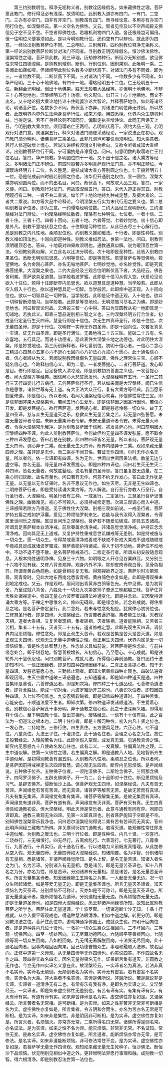 <!-- { "loadSidebar": true } -->
　　第三约别教明位。释净无垢称义者。别教诠因缘假名。如来藏佛性之理。菩萨禀此教门。修行得证必有浅深。故须明位。此别教入道亦有四门。一有门。二空门。三亦有亦空门。四非有非空门。别教虽有四门。而寻经论意。多用亦有亦空门明行位也。如涅槃经云。第一义空名为佛性。又云。智者见空及以不空声闻辟支佛但见于空不见不空。不空者即佛性也。若趣机利物四门入道。各还根缘岂可偏用。但一往明位义便事须如此。是以今明别教行位。还约空有门以辨也。就此即为四意。一经论出别教菩萨位不同。二总明位。三别解释。四约别教位释净无垢称义。第一经论出别教菩萨位断伏对法门不同者。寻别教正明因缘假名。恒沙佛法佛性。涅槃常住之理。菩萨禀此教。观三谛理。历劫修种种行。断恒沙无知别惑。欲见佛性求常住四德涅槃。是则教别理别。断别。行别位别。因别果别。此唯明一乘。二乘闻此如聋如哑。但诸经明此别位名数多少断伏高下。对诸法门多有不同者。即为三。一者位数不同。二断伏高下不同。三对诸法门不同。一位数多少有不同者。如华严经明。三十心十地佛地。有四十一地。璎珞经明五十二位。仁王经明五十一位。新翻金光明经。但出十地佛果。胜天王般若大品经等。亦但明十地佛地。不辨三十心等觉地也。涅槃经明五行十功德。约义配位。似开三十心十地佛地。而文不出名。又十地论摄大乘论地持论十住毗婆沙论大智论。并释菩萨地位。如此等诸经论。明诸菩萨位。名数多少不同。断伏高下亦异。对诸法门明位非无殊别。所以然者。此既明界内界外生法两身菩萨行位。如来方便。用四悉檀。化界内众生随机利益。岂得定说。若不广寻经论则不知同异。偏取定执空增诤论。此同无目诤天上日。今明别教大乘次位。须用璎珞仁王两经。若明断伏高下。须约大品三观。若明观行对法门意。属涅槃五行。释义对诸法门随便采诸经论。一家说法正在初心。观门教门须分明也。诸佛菩萨三乘圣位。此非凡测岂可妄说而须明位。知大乘意者。若行人修道破增上慢心。若说法讲经权须消文引物希向。又欲令听者咸知大乘经论。出别教菩萨位行不同。宁可偏执是非诤竞也。问曰。何意明数的取璎珞仁王判位名目。答曰。华严顿教。多明圆位四十一地。又不出十信之名。诸大乘方等经文。多明诸法门正不辨位。前四时般若亦多明菩萨观行法门意。亦不明正辨位。今谓璎珞经明五十二位。名义整足。是结成诸大乘方等别圆之位也。仁王般若明五十一位。恐是结成前四时般若别圆之位也。法华但开通别之权位。显一圆位。涅槃大乘亦明别圆两位。而不的出名目。问曰。断伏高下。何故取大品三观。答曰。一家义便。问曰。别教观行对法门。何故取涅槃五行。答曰。末代入道正得其宜。别教明观行有二种。一者不共二乘说。如华严十地论地持九种戒定慧。及摄大乘论。二者共二乘说。如方等大品中论释论。今明涅槃五行实为末代行用之要义也。第二总明别教菩萨位者。即为三意。一约璎珞经明位数。二约大品经三观明断伏。三约涅槃经对法门辨位。一约璎珞经明位数者。璎珞有七种明位。七位者。一者十信。二者十住。三者十行。四者十回向。五者十地。六者等觉。七者妙觉地。初十信心即是外凡。别教干慧地伏忍之位也。十住即是习种性位。从此已去尽三十心解行位。悉是别教之内凡性地。柔顺忍位也。约别教义推如暖法。十行者。即是性种性。别教义推如顶法也。十回向即道种性。别教义推如忍法。世第一法也。问曰。别教何须明暖顶忍也。答曰。十地既对四果故须明也。通教通真似解。说为暖顶忍世第一法。今别教别真似解。义立此名以比决分明也。次十地即是圣种性。此皆入别教四果圣位。悉断无明别见思惑。六明等觉位。即是等觉性。若望菩萨名等觉佛地。若望佛地。名为金刚心菩萨。亦名无垢地菩萨。七明妙觉地。亦名妙觉性。即是究竟佛菩提果。大涅槃之果也。二约大品经及三观合位明断伏高下者。大品经云。佛告舍利弗。菩萨欲具足道慧。当学般若波罗蜜。此即是十信习从假入空。伏爱论见论欲入十住位。若得十住即断界内见思也。欲以道慧具足道种慧。当学般若。此即从空入假入十行也。欲以道种慧具足一切智。当学般若。此即修中道正观。入十回向位也。欲以一切智具足一切种智。当学般若。此即是证中道正观。入十地也。欲以一切种智断烦恼习。当学般若。此即是等觉地也。无明烦恼习尽名之为佛。即是妙觉地也。问曰智度论何故。云佛说三智一心中得。答曰为显圆教从初一地即具足一切诸地。若执此义。即乖三慧品说别相三智之义也。三约涅槃经明五行合位者。初戒圣行定圣行生灭四谛。慧圣行即是十信位。次无生四真谛圣行。即是十住位。次无量四圣谛。即是十行位。次明修一实谛无作四圣谛。即是十回向位。次若发真见一实谛。证无作四圣谛。即是圣行满位。无畏地得二十五三昧。能破二十五有。名欢喜地。五行具足。而说十功德者。恐此表住大涅槃十地之功德也。过此明住大涅槃。即是妙觉地也。第三历别解释者。释七番别位。初明十信心者。一信心二念心三精进心四慧心五定心六不退心七回向心八护法心九戒心十愿心。此十通名信心者。信心者顺从为义。若闻说别教因缘假名无量四谛。佛性之理常住三宝。心顺不疑名信心也。今略释初信心义。即为二意。一者发菩提心。二者行菩萨道。发心即是目。修行即是足。目足备故入清凉池。即是别教初贤善直之义也。一发菩提心者。闻大涅槃方等经典。因信解心大悲誓愿发也。大涅槃经明有五行。一圣行二梵行三天行四婴儿行五病行。云何菩萨修行圣行。若从如来闻是大涅槃经。闻已生信作是思惟。诸佛世尊有无上道。有大正法大众正行。复有大乘方等经典。我当愿乐割爱修道。即是信心。所以者何。若闻大涅槃经信心欢喜。即信佛性常住三宝。即是信非因非果大涅槃果也。若闻五行心生爱乐。即是信非因之因圣行因也。若信心开发。即是发菩提心。欲行菩萨道。发菩提心者。即是慈悲怜愍一切众生。故于无量四圣谛。慈与众生无量道灭之乐。悲救众生无量苦集之苦。起无量四弘誓愿。未度无量苦谛者令度。未解无量集谛者令解。未安无量道谛者令安。未得无量灭谛者。令得大涅槃常乐我净。是为别教菩萨因于信解。初发菩萨心也。问曰前明因大涅槃经四种圣谛。约此人辨别教菩萨位。今何故但约无量四圣谛发弘誓。愿不取余三种四谛发愿也。答曰若总在别教。此四种四谛皆名无量。所以者何。菩萨观无量生灭四谛。调心异于二乘。观无量无生灭四谛。断界内结异于二乘。观如来藏无量四谛之理。虽非即是无作。而二乘亦不闻其名。若证无作四谛。尔时无作亦名无量。所以者何。依一实谛即有四谛。名为无作。世间出世间因果法相。数量无边与虚空等。亦名无量。缘无量四谛发菩提心。即是四种四谛也。问曰若生灭无生灭二种四谛。皆名无量者。何故胜鬘经。说名有量四圣谛耶。答曰虽复数无边量。在二乘心同归灰断。故名有量也。问曰若有无作。何意不约无作发心。答曰此无作犹是无量。以无量以无作证果时。名非不思议无作也。如生灭尽。无非是无生四谛也。二明修菩萨行者。即是受持读诵大乘方等。为人解说。自行圣行亦教人行圣行。自行圣行者。大涅槃经。明圣行者有三种。一戒圣行。二定圣行。三慧圣行菩萨思惟佛性之理。幽微难见。初心不可顿入。必须持戒修定慧。次第三观调心而入中道。三谛惑障若除方乃得道。见于佛性住大涅槃。别相三观如前说。一戒圣行者。菩萨护持五篇之戒如护浮囊。爱见二种烦恼罗刹来乞。若能与我令汝得入涅槃者。令得属爱世间乐之涅槃。属见世间乐之涅槃也。菩萨若不随爱见破戒。即具五支诸戒。所谓具足菩萨根本业清净戒。前后眷属余清净戒。非诸恶觉觉清净戒。护持正念念清净戒。回向具足无上道戒。又复护持性重戒息世讥嫌戒等无差别。如是持戒施与一切众生。愿一切众生。令得禁戒善清净戒善戒不缺戒不折戒大乘戒不退戒随顺戒毕竟戒具足成就诸波罗蜜戒。菩萨善能护持诸戒。得入于初不动地。菩萨住不动地中。不动不退不堕不散。是名菩萨修戒圣行。二修定圣行者。所谓从初安般随息观息。入根本持胜通明净禅。见身三十六物。如明眼之人开仓见谷粟麻豆。又分别三十六物不见有我。又修八背舍观禅。观身内外不净。除却皮肉谛观白骨。见骨色相异。所谓青黄白色鸽色。如是骨相亦复无我。得观禅欲界之定。菩萨尔时次第观骨。观青骨时。见此大地东西南北悉皆青相。黄白鸽色亦复如是。此即是得观禅未到地定成也。又云。作是观时。眉间则出青黄赤白鸽等色光。光中见佛。是为初背舍。乃至成就八背舍。八胜处十一切处九次第定师子奋迅三昧超越三昧。菩萨住背舍胜处诸禅定中。修四无量心六波罗蜜四摄法神通变化。即是共念处。又因受持读诵大乘方等。于禅定中思惟名义。修四无碍辨。即是缘念处。若念处成就。得住堪忍之地。是名菩萨修定圣行。此二念处。若未与性念处相应。犹属停心初贤位也。三修慧圣行者。即是四谛。大涅槃经云。所言苦者逼迫相。集者能生长相。灭者寂灭相。道者大乘相。又复苦者现相。集者转相。灭者除相。道者能除相。又苦者三苦相。集者二十五有。灭者灭二十五有。道者修戒定慧。此即先观生灭四谛。调伏界内见思烦恼。修性念处。即是正观生灭苦谛。若观是苦集是苦灭是苦灭道。如是正观生灭四谛。谤观无生无量中道佛性之理。而正用生灭四谛。伏界内属见爱一切烦恼结集。皆是性念处智慧力也。性念处义具如前说。若菩萨得是性念处。与前共缘念处合。即于堪忍地。智慧善根增长。从初信心。乃至愿心。十心成就。即是铁轮外凡干慧伏忍也。问曰别教菩萨。成就几法。所得信心异前通教。答曰还约十法即知不同。一信正因缘者。即是知四种四谛因缘不乱。二真正发菩提心者。知于无量四谛。发慈悲誓愿心也。三勤修止观者。即知次第善修四种止观也。四破法遍者即观因缘。生灭空假中道破三谛惑遍也。五知通塞者。即是知四种道灭是通。四种苦集即是塞也。六善修道品者。即是知次第。修四种三十七道品也。七善修助道法者。即背舍胜处。能成一切对治。六波罗蜜助开三脱也。八善识次位者。即知因四种四谛。入七位不叨监也。九安忍强软贼者。即是知修四种道谛时。于四种苦集。心能安也。十顺道法爱不生者。即知次第。修四种道谛发诸顺道法。不生爱着心也。别教信心菩萨解此十事分明。异于通教之信心也。此之十法深解义趣。即得用释十信心。至下明圆教十信。备出其相也。璎珞经云。一信有十十信有百。此之百法为一切道法之根本也。二明十住位者。即是十解习种性。初入内凡十贤之位也。一发心住。二持地住。三修行住。四生贵住。五方便具足住。六正心住。七不退住。八童真住。九法王子住。十灌顶住。此十通名住者。会理之心名之为住。故仁王般若经云。入理般若名为住。此即体假入空观。成发真无漏。见通教真谛之理。断界内见思惑九十八使故名发心住也。此有二义。一发真解。住偏真法性之理。二生中道似解。住第一义佛性之理。若生偏真之解。即是通教八人地。见地智断齐生中道似解。是初得别教善有漏五阴。入别教内凡性地。柔顺忍之位也。所以者何。是菩萨因前持戒禅定生灭四谛智慧。调心观无生四谛。断界内见思烦恼。是声闻经说。五种佛子位齐。五种佛子位者。一须陀洹佛子。二斯陀含佛子。三阿那含佛子。四阿罗汉佛子。五辟支佛佛子。开一为二。合十品即对十住位。断见思烦恼及习气。是辟支佛齐。侵断恒沙上品。但菩萨观无生四谛。如涅槃经说。凡夫有苦无苦谛。声闻缘觉有苦有苦谛。而无真谛。诸菩萨等解苦无苦。是故无苦而有真谛。凡夫有集无集谛。声闻缘觉有集有集谛。诸菩萨等解集无集。是故无集而有真谛。声闻缘觉有道非真。菩萨有道有真。声闻缘觉有灭非真。菩萨有灭有真。无生四真谛具如通教初说。但大涅槃经。明此灭谛是常乐者。此意与通教有同有异。同即四谛即真。通教三乘观无生四谛。见第一义即真谛也。别者菩萨能知于空即是不空。别知佛性涅槃常乐我净也。问曰若尔涅槃经何得说二乘有苦有苦谛而无真实。答曰此明声闻经三藏教门所辨。非关摩诃衍初门通教也。若得灭道。能观佛性常住即发中道似解。为别教之暖法也。三明十行位者。即是性种性。内凡十贤。一欢喜行。二饶益行。三无嗔恨行。四无尽行。五离痴乱行。六善现行。七无著行。八尊重行。九善法行。十真实行。此十通名行者。行以进趣为义前既发真悟理。从此加修从空入假。观无量四谛。无量四谛如大涅槃经说。知诸阴苦。名为中智。分别诸阴有无量相。悉是诸苦。非诸声闻缘觉所知。是名上智。是名无量苦谛。知诸入者名之为门。名为苦谛。分别诸入有无量相。悉是诸苦。即是无量苦圣谛也。知十八界名之为分。亦名为性。即是苦谛。分别诸界有无量相。悉是诸苦。是名无量苦圣谛也。所言无量集圣谛者。知爱因缘能生五阴名之为集。一人起爱无量无边。况一切众生所起诸爱。如是等爱无量无边。即是无量集圣谛也。所言无量灭圣谛者。知灭烦恼名为灭圣谛。分别烦恼不可称计。灭亦如是不可称计。即是无量灭圣谛也。所言无量道圣谛者。能断烦恼名为道谛。分别道相无量无边。所离烦恼亦无量无边。即是无量道圣谛也。如是四谛大涅槃经说。悉云非诸声闻缘觉所知。故知此属别教菩萨之所学也。菩萨住此无量道谛。学十波罗蜜。一切诸道断尘沙无知。十品十行成就。从空入假平等观成也。得道种慧法眼清净。相似中道之解。转更分明。即是别教顶法之位。菩萨住此位中。游戏神通净佛国土。成就众生也。四明十回向位者。即是道种姓内凡位十贤也。一救护一切众生离众生相回向。二不坏回向。三等观一切佛回向。四至一切处回向。五无尽藏功德回向。六随顺平等善根回向。七随顺等观一切众生回向。八如相回向。九无缚无著解脱回向。十法界无尽回向。此十通名回向者。回事向理回因向果。回己功德普施众生。事理和融顺入法界。故名回向。正修中道第一义谛观。从无量四谛学无作四谛也。约实说四实。不作四故名无作之四。观四得实故名四实。因名无量得果名无作。证果断苦集有道灭。非圆教之无作也。今立无作四实谛名义意在此。故涅槃经云。一实谛者名为真法。若法非真不名实谛。实谛名无颠倒。无颠倒者名为实谛。实谛无有虚妄。若有虚妄不名实谛。实谛名为大乘。非大乘者不名实谛。实谛是佛所说。非魔所说。若是魔说非是实谛。实谛者一道清净无有二也。有常有乐有我有净。是即名为实谛之义。又涅槃经云。一实谛者。即是如来虚空佛性无差别也。有苦有谛有实。有集有谛有实。有灭有谛有实。有道有谛有实。如来非苦非谛是名为实。虚空佛性亦复如是。又涅槃经云。所言苦者名无常相。是可断相。是为实谛。如来之性非苦非无常非可断相是名为实。虚空佛性亦复如是。所言集者。令五阴和合而生。亦名为苦亦名无常是可断相。是为实谛。如来非是集性。非是阴因非可断相。是为实谛。虚空佛性亦复如是。所言灭者。名烦恼灭。亦常亦无常。二乘所得名曰无常。诸佛所得是则名常。亦名证法。是为实谛。如来之性不名为谛。能灭烦恼。非常非无常。不名证知。常住无变。是故名实谛。虚空佛性亦复如是。所言道者。能断烦恼亦常亦无常。是可修法。是名实谛。如来非道能断烦恼。非可修法常住不变。是为实谛。虚空佛性亦复如是。若菩萨学无量无作四谛观。观知如来藏无量无生死种子。恒沙佛法。断恒沙下品烦恼。伏无明别见相似中道之外。更转增明法界愿行事理和融。成别教一切智。得六根清净。即是别教忍法世第一法位也。
